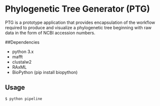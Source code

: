# Phylogenetic Tree Generator (PTG) 
PTG is a prototype application that provides encapsulation of the workflow required to produce and visualize a
phylogenetic tree beginning with raw data in the form of NCBI accession numbers.

##Dependencies
* python 3.x
* mafft
* clustalw2
* RAxML
* BioPython (pip install biopython)
 
## Usage
```shell script
$ python pipeline
```





